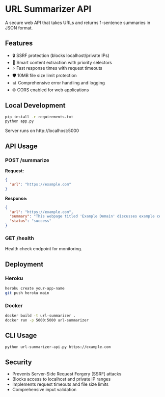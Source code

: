 # URL Summarizer API

A secure web API that takes URLs and returns 1-sentence summaries in JSON format.

## Features

- 🔒 SSRF protection (blocks localhost/private IPs)
- 📝 Smart content extraction with priority selectors
- ⚡ Fast response times with request timeouts
- 🛡️ 10MB file size limit protection
- 📊 Comprehensive error handling and logging
- 🌐 CORS enabled for web applications

## Local Development

```bash
pip install -r requirements.txt
python app.py
```

Server runs on http://localhost:5000

## API Usage

### POST /summarize

**Request:**
```json
{
  "url": "https://example.com"
}
```

**Response:**
```json
{
  "url": "https://example.com",
  "summary": "This webpage titled 'Example Domain' discusses example content...",
  "status": "success"
}
```

### GET /health

Health check endpoint for monitoring.

## Deployment

### Heroku
```bash
heroku create your-app-name
git push heroku main
```

### Docker
```bash
docker build -t url-summarizer .
docker run -p 5000:5000 url-summarizer
```

## CLI Usage

```bash
python url-summarizer-api.py https://example.com
```

## Security

- Prevents Server-Side Request Forgery (SSRF) attacks
- Blocks access to localhost and private IP ranges
- Implements request timeouts and file size limits
- Comprehensive input validation